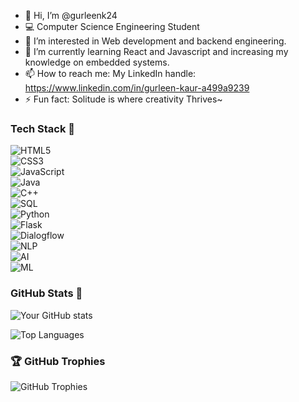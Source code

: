 - 👋 Hi, I’m @gurleenk24
- 💻 Computer Science Engineering Student 
- 👀 I’m interested in Web development and backend engineering.
- 🌱 I’m currently learning React and Javascript and increasing my knowledge on embedded systems.
- 📫 How to reach me: My LinkedIn handle: https://www.linkedin.com/in/gurleen-kaur-a499a9239
- ⚡ Fun fact: Solitude is where creativity Thrives~

### Tech Stack 🚀  
![HTML5](https://img.shields.io/badge/HTML5-000000?style=for-the-badge&logo=html5)  
![CSS3](https://img.shields.io/badge/CSS3-000000?style=for-the-badge&logo=css3)  
![JavaScript](https://img.shields.io/badge/JavaScript-000000?style=for-the-badge&logo=javascript)  
![Java](https://img.shields.io/badge/Java-000000?style=for-the-badge&logo=openjdk)  
![C++](https://img.shields.io/badge/C++-000000?style=for-the-badge&logo=c%2B%2B&logoColor=white)  
![SQL](https://img.shields.io/badge/SQL-000000?style=for-the-badge&logo=postgresql&logoColor=white)  
![Python](https://img.shields.io/badge/Python-000000?style=for-the-badge&logo=python&logoColor=yellow)  
![Flask](https://img.shields.io/badge/Flask-000000?style=for-the-badge&logo=flask&logoColor=white)  
![Dialogflow](https://img.shields.io/badge/Dialogflow-000000?style=for-the-badge&logo=dialogflow&logoColor=orange)  
![NLP](https://img.shields.io/badge/NLP-000000?style=for-the-badge&logo=google-cloud&logoColor=white)  
![AI](https://img.shields.io/badge/AI-000000?style=for-the-badge&logo=googleassistant&logoColor=white)  
![ML](https://img.shields.io/badge/ML-000000?style=for-the-badge&logo=tensorflow&logoColor=orange)  


### GitHub Stats 🌟
![Your GitHub stats](https://github-readme-stats.vercel.app/api?username=gurleenk24&show_icons=true&theme=tokyonight)

![Top Languages](https://github-readme-stats.vercel.app/api/top-langs/?username=gurleenk24&layout=compact&theme=tokyonight)


### 🏆 GitHub Trophies  
![GitHub Trophies](https://github-profile-trophy.vercel.app/?username=gurleenk24&theme=onedark)



<!---
gurleenk24/gurleenk24 is a ✨ special ✨ repository because its `README.md` (this file) appears on your GitHub profile.
You can click the Preview link to take a look at your changes.
--->
